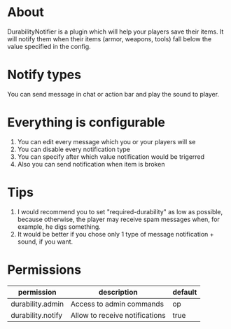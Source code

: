 # About
DurabilityNotifier is a plugin which will help your players save their items. It will notify them when their items (armor, weapons, tools) fall below the value specified in the config.

# Notify types
You can send message in chat or action bar and play the sound to player.

# Everything is configurable
1. You can edit every message which you or your players will se
2. You can disable every notification type
3. You can specify after which value notification would be trigerred
4. Also you can send notification when item is broken

# Tips
1. I would recommend you to set "required-durability" as low as possible, because otherwise, the player may receive spam messages when, for example, he digs something.
2. It would be better if you chose only 1 type of message notification + sound, if you want.

# Permissions
| permission | description | default |
|-------------|-------------|-------------|
| durability.admin | Access to admin commands | op |
| durability.notify | Allow to receive notifications | true |
